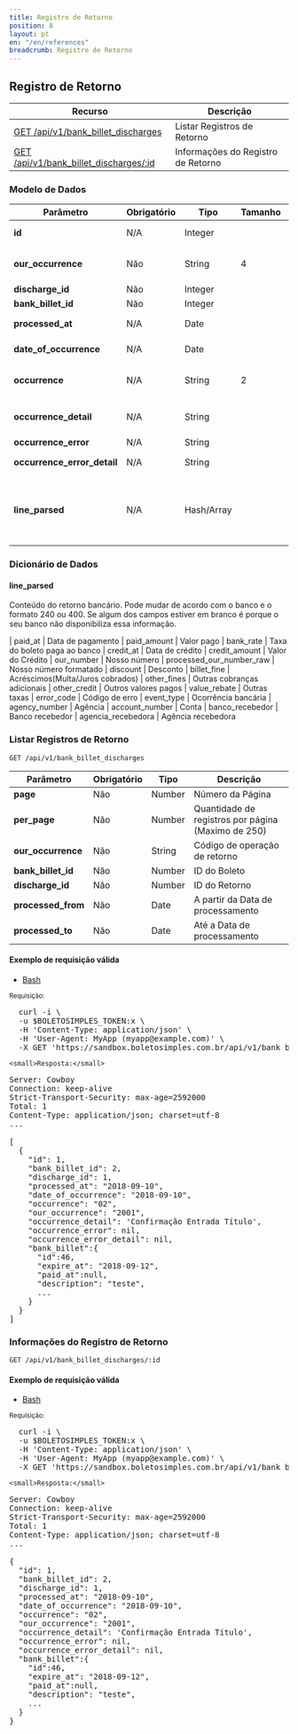 ```yaml
---
title: Registro de Retorno
position: 8
layout: pt
en: "/en/references"
breadcrumb: Registro de Retorno
---
```


## Registro de Retorno

| Recurso                                                                                 | Descrição                                       |
| --------------------------------------------------------------------------------------- | ----------------------------------------------- |
| [GET /api/v1/bank_billet_discharges](#listar-registros-de-retorno)                     | Listar Registros de Retorno                     |
| [GET /api/v1/bank_billet_discharges/:id](#informações-do-registro-de-retorno)   | Informações do Registro de Retorno              |

### Modelo de Dados

| Parâmetro           | Obrigatório | Tipo    | Tamanho | Descrição                      |
| -------------------------- | ---- | ------- | ------- | ------------------------------ |
| **id**                     | N/A  | Integer |         | ID do Registro de Retorno                 |
| **our_occurrence**         | Não  | String  | 4       | Código de operação de retorno  |
| **discharge_id**           | Não  | Integer |         | ID do Retorno                  |
| **bank_billet_id**         | Não  | Integer |         | ID do Boleto                   |
| **processed_at**           | N/A  | Date    |         | Quando foi processado          |
| **date_of_occurrence**     | N/A  | Date    |         | Data da ocorrência             |
| **occurrence**             | N/A  | String  | 2       | Código da operação (banco)     |
| **occurrence_detail**      | N/A  | String  |         | Descrição do evento no Retorno |
| **occurrence_error**       | N/A  | String  |         | Erro no retorno                |
| **occurrence_error_detail**| N/A  | String  |         | Descrição do erro no retorno   |
| **line_parsed**             | N/A  | Hash/Array  |        | Linha parseada com informações vindas do banco([possíveis valores](#line_parsed))     |

### Dicionário de Dados

#### line_parsed

Conteúdo do retorno bancário. Pode mudar de acordo com o banco e o formato 240 ou 400. Se algum dos campos estiver em branco é porque o seu banco não disponibiliza essa informação.

| paid_at | Data de pagamento
| paid_amount | Valor pago
| bank_rate   | Taxa do boleto paga ao banco
| credit_at       | Data de crédito
| credit_amount | Valor do Crédito
| our_number | Nosso número
| processed_our_number_raw | Nosso número formatado
| discount     | Desconto
| billet_fine | Acréscimos(Multa/Juros cobrados)
| other_fines | Outras cobranças adicionais
| other_credit | Outros valores pagos
| value_rebate | Outras taxas
| error_code    | Código de erro
| event_type | Ocorrência bancária
| agency_number | Agência
| account_number | Conta
| banco_recebedor | Banco recebedor
| agencia_recebedora | Agência recebedora

### Listar Registros de Retorno

`GET /api/v1/bank_billet_discharges`

<table class='table table-bordered'>
  <thead>
    <tr>
      <th>Parâmetro</th>
      <th data-container="body" data-toggle="tooltip" title="Obrigatório">Obrigatório</th>
      <th>Tipo</th>
      <th>Descrição</th>
    </tr>
  </thead>
  <tbody>
    <tr>
      <td>
        <strong>page </strong>
      </td>
      <td>
        Não
      </td>
      <td>
        Number
      </td>
      <td>
        Número da Página
      </td>
    </tr>
    <tr>
      <td>
        <strong>per_page </strong>
      </td>
      <td>
        Não
      </td>
      <td>
        Number
      </td>
      <td>
        Quantidade de registros por página (Maximo de 250)
      </td>
    </tr>
    <tr>
      <td>
        <strong>our_occurrence </strong>
      </td>
      <td>
        Não
      </td>
      <td>
        String
      </td>
      <td>
        Código de operação de retorno
      </td>
    </tr>
    <tr>
      <td>
        <strong>bank_billet_id </strong>
      </td>
      <td>
        Não
      </td>
      <td>
        Number
      </td>
      <td>
        ID do Boleto
      </td>
    </tr>
    <tr>
      <td>
        <strong>discharge_id </strong>
      </td>
      <td>
        Não
      </td>
      <td>
        Number
      </td>
      <td>
        ID do Retorno
      </td>
    </tr>
    <tr>
      <td>
        <strong>processed_from </strong>
      </td>
      <td>
        Não
      </td>
      <td>
        Date
      </td>
      <td>
        A partir da Data de processamento
      </td>
    </tr>
    <tr>
      <td>
        <strong>processed_to </strong>
      </td>
      <td>
        Não
      </td>
      <td>
        Date
      </td>
      <td>
        Até a Data de processamento
      </td>
    </tr>
  </tbody>
</table>

#### Exemplo de requisição válida

<ul class="nav nav-tabs" role="tablist">
  <li class="active"><a href="#bash2" role="tab" data-toggle="tab">Bash</a></li>
  <!--<li><a href="#ruby2" role="tab" data-toggle="tab">Ruby</a></li>
  <li><a href="#php2" role="tab" data-toggle="tab">PHP</a></li>-->
</ul>

<div class="tab-content">
  <div class="tab-pane active" id="bash2">
    <small>Requisição:</small>

<pre class="bash">
  curl -i \
  -u $BOLETOSIMPLES_TOKEN:x \
  -H 'Content-Type: application/json' \
  -H 'User-Agent: MyApp (myapp@example.com)' \
  -X GET 'https://sandbox.boletosimples.com.br/api/v1/bank_billet_discharges?page=1&per_page=50'
</pre>

    <small>Resposta:</small>

<pre class="http">
Server: Cowboy
Connection: keep-alive
Strict-Transport-Security: max-age=2592000
Total: 1
Content-Type: application/json; charset=utf-8
...

[
  {
    "id": 1,
    "bank_billet_id": 2,
    "discharge_id": 1,
    "processed_at": "2018-09-10",
    "date_of_occurrence": "2018-09-10",
    "occurrence": "02",
    "our_occurrence": "2001",
    "occurrence_detail": 'Confirmação Entrada Título',
    "occurrence_error": nil,
    "occurrence_error_detail": nil,
    "bank_billet":{
      "id":46,
      "expire_at": "2018-09-12",
      "paid_at":null,
      "description": "teste",
      ...
    }
  }
]
</pre>

  </div>
</div>


### Informações do Registro de Retorno

`GET /api/v1/bank_billet_discharges/:id`

#### Exemplo de requisição válida

<ul class="nav nav-tabs" role="tablist">
  <li class="active"><a href="#bash2" role="tab" data-toggle="tab">Bash</a></li>
  <!--<li><a href="#ruby2" role="tab" data-toggle="tab">Ruby</a></li>
  <li><a href="#php2" role="tab" data-toggle="tab">PHP</a></li>-->
</ul>

<div class="tab-content">
  <div class="tab-pane active" id="bash2">
    <small>Requisição:</small>

<pre class="bash">
  curl -i \
  -u $BOLETOSIMPLES_TOKEN:x \
  -H 'Content-Type: application/json' \
  -H 'User-Agent: MyApp (myapp@example.com)' \
  -X GET 'https://sandbox.boletosimples.com.br/api/v1/bank_billet_discharges/1'
</pre>

    <small>Resposta:</small>

<pre class="http">
Server: Cowboy
Connection: keep-alive
Strict-Transport-Security: max-age=2592000
Total: 1
Content-Type: application/json; charset=utf-8
...

{
  "id": 1,
  "bank_billet_id": 2,
  "discharge_id": 1,
  "processed_at": "2018-09-10",
  "date_of_occurrence": "2018-09-10",
  "occurrence": "02",
  "our_occurrence": "2001",
  "occurrence_detail": 'Confirmação Entrada Título',
  "occurrence_error": nil,
  "occurrence_error_detail": nil,
  "bank_billet":{
    "id":46,
    "expire_at": "2018-09-12",
    "paid_at":null,
    "description": "teste",
    ...
  }
}
</pre>

  </div>
</div>
